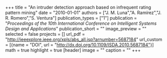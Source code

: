 +++
title = "An intruder detection approach based on infrequent rating pattern mining"
date = "2010-01-01"
authors = ["J. M. Luna","A. Ramírez","J. R. Romero","S. Ventura"]
publication_types = ["1"]
publication = "_Proceedings of the 10th International Conference on Intelligent Systems Design and Applications_"
publication_short = ""
image_preview = ""
selected = false
projects = []
url_pdf = "http://ieeexplore.ieee.org/xpls/abs_all.jsp?arnumber=5687184"
url_custom = [{name = "DOI", url = "http://dx.doi.org/10.1109/ISDA.2010.5687184"}]
math = true
highlight = true
[header]
image = ""
caption = ""
+++

